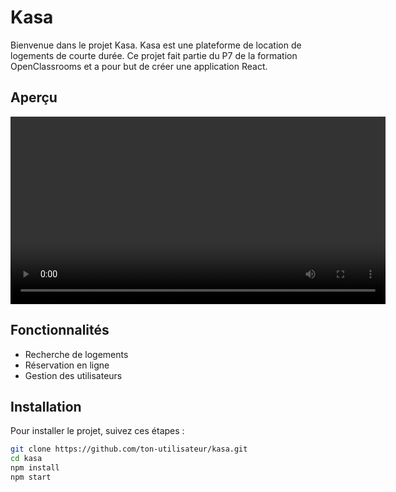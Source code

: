 # Kasa

Bienvenue dans le projet Kasa. Kasa est une plateforme de location de logements de courte durée. Ce projet fait partie du P7 de la formation OpenClassrooms et a pour but de créer une application React.

## Aperçu

<div align="center">
  <video width="600" controls>
    <source src="/src/assets/demo.mp4" type="video/mp4">
    Votre navigateur ne supporte pas les vidéos HTML5.
  </video>
</div>

## Fonctionnalités

- Recherche de logements
- Réservation en ligne
- Gestion des utilisateurs

## Installation

Pour installer le projet, suivez ces étapes :

```bash
git clone https://github.com/ton-utilisateur/kasa.git
cd kasa
npm install
npm start
